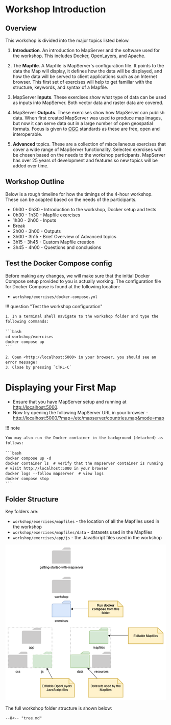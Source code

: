 # Workshop Introduction

## Overview

This workshop is divided into the major topics listed below.

1. **Introduction**. An introduction to MapServer and the software used for the workshop. This
includes Docker, OpenLayers, and Apache.

2. The **Mapfile**. A Mapfile is MapServer's configuration file. It points
to the data the Map will display, it defines how the data will be displayed,
and how the data will be served to client applications such as an Internet
browser. This first set of exercises will help to get familiar with the structure,
keywords, and syntax of a Mapfile. 

3. MapServer **Inputs**. These exercises show what type of data can be used as inputs into
MapServer. Both vector data and raster data are covered. 

4. MapServer **Outputs**. These exercises show how MapServer can publish data. When first
created MapServer was used to produce map images, but now it can serve data out in
a large number of open geospatial formats. Focus is given to [OGC](https://www.ogc.org/standards/)
standards as these are free, open and interoperable.

5. **Advanced** topics. These are a collection of miscellaneous exercises that cover
a wide range of MapServer functionality. Selected exercises will be chosen based on the
needs to the workshop participants. MapServer has over 25 years of development and 
features so new topics will be added over time. 

## Workshop Outline

Below is a rough timeline for how the timings of the 4-hour workshop. 
These can be adapted based on the needs of the participants.

- 0h00 - 0h30 - Introduction to the workshop, Docker setup and tests
- 0h30 - 1h30 - Mapfile exercises
- 1h30 - 2h00 - Inputs
- Break
- 2h00 - 3h00 - Outputs
- 3h00 - 3h15 - Brief Overview of Advanced topics
- 3h15 - 3h45 - Custom Mapfile creation
- 3h45 - 4h00 - Questions and conclusions

## Test the Docker Compose config

Before making any changes, we will make sure that the initial Docker Compose
setup provided to you is actually working. The configuration file for Docker Compose is found at the following location:

* `workshop/exercises/docker-compose.yml`

!!! question "Test the workshop configuration"

    1. In a terminal shell navigate to the workshop folder and type the following commands:

    ```bash
    cd workshop/exercises
    docker compose up
    ```

    2. Open <http://localhost:5000> in your browser, you should see an error message!
    3. Close by pressing `CTRL-C`

# Displaying your First Map

- Ensure that you have MapServer setup and running at <http://localhost:5000>.
- Now try opening the following MapServer URL in your browser - <http://localhost:5000/?map=/etc/mapserver/countries.map&mode=map>


!!! note

    You may also run the Docker container in the background (detached) as follows:

    ```bash
    docker compose up -d
    docker container ls  # verify that the mapserver container is running
    # visit http://localhost:5000 in your browser
    docker logs --follow mapserver  # view logs
    docker compose stop
    ```

## Folder Structure

Key folders are:

- `workshop/exercises/mapfiles` - the location of all the Mapfiles used in the workshop
- `workshop/exercises/mapfiles/data` - datasets used in the Mapfiles
- `workshop/exercises/app/js` - the JavaScript files used in the workshop

![Workshop Folders](../assets/images/workshop-folders.png)

The full workshop folder structure is shown below:

```
--8<-- "tree.md"
```
